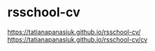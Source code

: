 # rsschool-cv
https://tatianapanasiuk.github.io/rsschool-cv/
https://tatianapanasiuk.github.io/rsschool-cv/cv
